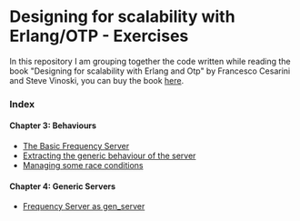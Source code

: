 Designing for scalability with Erlang/OTP - Exercises
===================================================

In this repository I am grouping together the code written while reading the book "Designing for scalability with Erlang and Otp" by Francesco Cesarini and Steve Vinoski, you can buy the book [here](http://shop.oreilly.com/product/0636920024149.do).

### Index

#### Chapter 3: Behaviours
- [The Basic Frequency Server](https://github.com/MirkoBonadei/designing-for-scalability-with-erlang-otp-exercises/tree/master/chapter-3/01-frequency-server)
- [Extracting the generic behaviour of the server](https://github.com/MirkoBonadei/designing-for-scalability-with-erlang-otp-exercises/tree/master/chapter-3/02-extracting-the-generic-server)
- [Managing some race conditions](https://github.com/MirkoBonadei/designing-for-scalability-with-erlang-otp-exercises/tree/master/chapter-3/03-managing-race-conditions)

#### Chapter 4: Generic Servers
- [Frequency Server as gen_server](https://github.com/MirkoBonadei/designing-for-scalability-with-erlang-otp-exercises/blob/master/chapter-4/01-frequency-server-with-otp-gen-server/frequency.erl)
